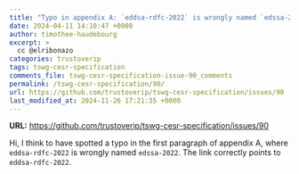 ```yaml
---
title: "Typo in appendix A: `eddsa-rdfc-2022` is wrongly named `edssa-2022`"
date: 2024-04-11 14:10:47 +0000
author: timothee-haudebourg
excerpt: >
  cc @elribonazo 
categories: trustoverip
tags: tswg-cesr-specification
comments_file: tswg-cesr-specification-issue-90_comments
permalink: /tswg-cesr-specification/90/
url: https://github.com/trustoverip/tswg-cesr-specification/issues/90
last_modified_at: 2024-11-26 17:21:35 +0000
---
```



**URL:** https://github.com/trustoverip/tswg-cesr-specification/issues/90

Hi, I think to have spotted a typo in the first paragraph of appendix A, where `eddsa-rdfc-2022` is wrongly named `edssa-2022`. The link correctly points to `eddsa-rdfc-2022`.